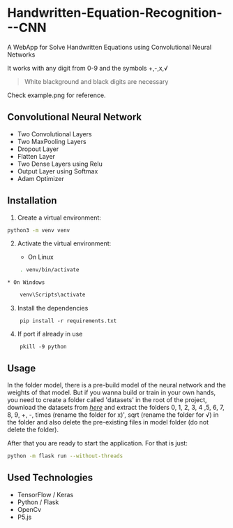 # Handwritten-Equation-Recognition---CNN

A WebApp for Solve Handwritten Equations using Convolutional Neural Networks

It works with any digit from 0-9 and the symbols +,-,x,√

> White blackground and black digits are necessary

Check example.png for reference.

## Convolutional Neural Network
* Two Convolutional Layers
* Two MaxPooling Layers
* Dropout Layer
* Flatten Layer
* Two Dense Layers using Relu
* Output Layer using Softmax
* Adam Optimizer

## Installation

1. Create a virtual environment:
```bash
python3 -m venv venv
```

2. Activate the virtual environment:

    * On Linux
```bash
    . venv/bin/activate
```

    * On Windows
```bash
    venv\Scripts\activate
```

3. Install the dependencies
```
	pip install -r requirements.txt
```
4. If port if already in use
```
    pkill -9 python
```

## Usage

In the folder model, there is a pre-build model of the neural network and the weights of that model.
But if you wanna build or train in your own hands, you need to create a folder called 'datasets' in the root of the project, download the datasets from *[here](https://www.kaggle.com/xainano/handwrittenmathsymbols)* and extract the folders 0, 1, 2, 3, 4 ,5, 6, 7, 8, 9, +, -, times (rename the folder for x)', sqrt (rename the folder for √) in the folder and also delete the pre-existing files in model folder (do not delete the folder).

After that you are ready to start the application. For that is just:
```bash
python -m flask run --without-threads
```

## Used Technologies
* TensorFlow / Keras
* Python / Flask
* OpenCv
* P5.js

